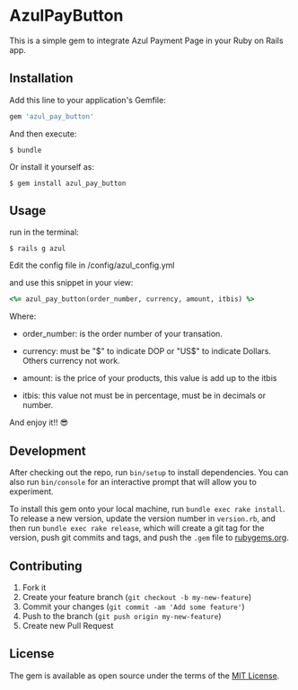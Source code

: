 # AzulPayButton

This is a simple gem to integrate Azul Payment Page in your Ruby on Rails app.

## Installation

Add this line to your application's Gemfile:

```ruby
gem 'azul_pay_button'
```

And then execute:

    $ bundle

Or install it yourself as:

    $ gem install azul_pay_button

## Usage

run in the terminal:

    $ rails g azul

Edit the config file in /config/azul_config.yml

and use this snippet in your view:

```ruby
<%= azul_pay_button(order_number, currency, amount, itbis) %>
```
Where:

* order_number: is the order number of your transation.

* currency: must be "$" to indicate DOP or "US$" to indicate Dollars. Others currency not work.

* amount: is the price of your products, this value is add up to the itbis

* itbis: this value not must be in percentage, must be in decimals or number.

And enjoy it!! 😎

## Development

After checking out the repo, run `bin/setup` to install dependencies. You can also run `bin/console` for an interactive prompt that will allow you to experiment.

To install this gem onto your local machine, run `bundle exec rake install`. To release a new version, update the version number in `version.rb`, and then run `bundle exec rake release`, which will create a git tag for the version, push git commits and tags, and push the `.gem` file to [rubygems.org](https://rubygems.org).

## Contributing

1. Fork it
2. Create your feature branch (`git checkout -b my-new-feature`)
3. Commit your changes (`git commit -am 'Add some feature'`)
4. Push to the branch (`git push origin my-new-feature`)
5. Create new Pull Request

## License

The gem is available as open source under the terms of the [MIT License](http://opensource.org/licenses/MIT).
